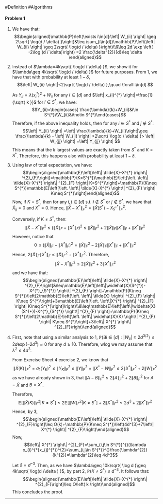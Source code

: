 #Definition #Algorithms 

#### Problem 1
1. We have that: $$\begin{aligned}\mathbb{P}\left(\exists i\in[d]:\left| W_{ii} \right| \geq 2\sqrt{ \log(d / \delta) }\right)&\leq \sum_{i\in[d]}\mathbb{P}\left(\left| W_{ii} \right| \geq 2\sqrt{ \log(d / \delta) }\right)\\&\leq 2d \exp \left( -2\log (d / \delta)\right) =2 \frac{\delta^{2}}{d}\leq \delta \end{aligned}$$
2. Instead of $\lambda=4k\sqrt{ \log(d / \delta) }$, we show it for $\lambda\geq 4k\sqrt{ \log(d / \delta) }$ for future purposes. From 1, we have that with probability at least $1-\delta$, $$\left| W_{ii} \right|<2\sqrt{ \log(d / \delta) },\quad \forall i\in[d] $$
   
   As $Y_{ii}=\lambda (x_{i}^{*})^{2}+W_{ii}$ for any $i\in[d]$ and $\left| x_{i}^{*} \right|=\frac{1}{\sqrt{ k }}$ for $i\in S^{*}$, we have: $$Y_{ii}=\begin{cases} \frac{\lambda}{k}+W_{ii}&i\in S^{*}\\W_{ii}&i\notin S^{*}\end{cases}$$Therefore, if the above inequality holds, then for any $i\in S^{*}$ and $j\notin S^{*}$: $$\left| Y_{ii} \right| =\left| \frac{\lambda}{k}+W_{ii}\right|\geq  \frac{\lambda}{k} - \left| W_{ii} \right| >2\sqrt{ \log(d / \delta) }> \left| W_{jj} \right| =\left| Y_{jj} \right|  $$
   This means that the $k$ largest values are exactly taken from $S^{*}$ and $K=S^{*}$. Therefore, this happens also with probability at least $1-\delta$.
3. Using law of total expectation, we have: $$\begin{aligned}\mathbb{E}\left[\left\| \tilde{X}-X^{*} \right\| ^{2}_{F}\right]=\mathbb{P}(K=S^{*})\mathbb{E}\left[\left. \left\| \tilde{X}-X^{*} \right\| ^{2}_{F} \right| K=S^{*}\right]+\mathbb{P}(K\neq S^{*})\mathbb{E}\left[\left. \left\| \tilde{X}-X^{*} \right\| ^{2}_{F} \right| K\neq S^{*}\right]\end{aligned}$$Now, if $K=S^{*}$, then for any $i,j\in[d]$ s.t. $i\notin S^{*}$ or $j\notin S^{*}$, we have that $\tilde{X}_{ij}=0$ and $X^{*}=0$. Hence, $\left\| \tilde{X}-X^{*} \right\| ^2_{F}=\left\| \widehat{X}(S^{*})-X^{*}_{S^{*}} \right\| ^{2}_{F}$.
   
   Conversely, if $K\neq S^{*}$, then: $$\left\| \tilde{X}-X^{*} \right\| ^2_{F}\leq (\left\| \tilde{X} \right\| _{F}+\left\| X^{*} \right\|_{F})^{2}\leq\left\| \tilde{X} \right\| ^{2}_{F}+2\left\| \tilde{X} \right\|_{F} \left\| X^{*} \right\|_{F} + \left\| X^{*} \right\| ^{2}_{F}$$However, notice that $$0\leq (\left\| \tilde{X} \right\| _{F}-\left\| X^{*} \right\|_{F})^{2}=\left\| \tilde{X} \right\| ^{2}_{F}-2\left\| \tilde{X} \right\|_{F} \left\| X^{*} \right\|_{F} + \left\| X^{*} \right\| ^{2}_{F}$$Hence, $2\left\| \tilde{X} \right\|_{F} \left\| X^{*} \right\|_{F}\leq \left\| \tilde{X} \right\| ^{2}_{F} + \left\| X^{*} \right\| ^{2}_{F}$. Therefore, $$\left\| \tilde{X}-X^{*} \right\|^2_{F}\leq 2\left\| \tilde{X} \right\| ^{2}_{F}+3\left\| X^{*} \right\| ^{2}_{F} $$and we have that: $$\begin{aligned}\mathbb{E}\left[\left\| \tilde{X}-X^{*} \right\| ^{2}_{F}\right]&\leq\mathbb{E}\left[\left\|\widehat{X}(S^{*})-X^{*}_{S^{*}} \right\| ^{2}_{F} \right]+\mathbb{P}(K\neq S^{*})\left(2\mathbb{E}\left[\left. \left\| \tilde{X} \right\| ^{2}_{F} \right| K\neq S^{*}\right]+3\mathbb{E}\left[\left. \left\|X^{*} \right\| ^{2}_{F} \right| K\neq S^{*}\right]\right)\\&\leq\mathbb{E}\left[\left\|\widehat{X}(S^{*})-X^{*}_{S^{*}} \right\| ^{2}_{F} \right]+\mathbb{P}(K\neq S^{*})\left(2\mathbb{E}\left[\left. \left\| \widehat{X}(K) \right\| ^{2}_{F} \right| K\neq S^{*}\right]+3\left\| X^{*} \right\| ^{2}_{F}\right)\end{aligned}$$

4. First, note that using a similar analysis to 1, $\mathbb{P}(\exists i\in [d]:\left| W_{ii} \right|\geq 2d^{3/2})\leq 2d\exp(-2d^3)\approx 0$ for any $d\geq 10$. Therefore, wlog we may assume that $\lambda^{2}\leq 4 d^3$. 
   
   From Exercise Sheet 4 exercise 2, we know that $$\left\|  \widehat{X}(K)\right\|^{2}_{F}=\sigma_{1}(Y_{K})^{2}\leq \left\| Y_{K} \right\| ^{2}_{F}\leq \left\| Y \right\| ^{2}_{F}=\left\| X^{*}-W \right\| ^{2}_{F}\leq 2\left\| X^{*} \right\|^{2}_{F}+2\left\| W \right\| ^{2}_{F} $$as we have already shown in 3, that $\left\| A-B \right\|^{2}_{F}\leq 2\left\| A \right\|^{2}_{F}+2\left\| B \right\|^{2}_{F}$ for $A=\tilde{X}$ and $B=X^{*}$. 
   
   Therefore, $$\mathbb{E}\left[ \left. \left\| \widehat{X}(K) \right\| ^{2}_{F} \right| K\neq S^{*} \right]\leq 2\mathbb{E}\left[ \left. \left\| W\right\| ^{2}_{F} \right| K\neq S^{*} \right] +2\left\| X^{*} \right\| ^{2}_{F}\leq 2d^{3}+2\left\| X^{*} \right\| ^{2}_{F}$$Hence, by 3,  $$\begin{aligned}\mathbb{E}\left[\left\| \tilde{X}-X^{*} \right\| ^{2}_{F}\right]\leq O(k)+\mathbb{P}(K\neq S^{*})\left(4d^{3}+7\left\| X^{*} \right\| ^{2}_{F}\right)\end{aligned}$$Now, $$\left\| X^{*} \right\| ^{2}_{F}=\sum_{i,j\in S^{*}}^{}(\lambda x_{i}^{*}x_{j}^{*})^{2}=\sum_{i,j\in S^{*}}^{}\frac{\lambda^{2}}{k^{2}}=\lambda^{2}\leq 4d^3$$
   
   Let $\delta=d^{-3}$. Then, as we have $\lambda\geq 10k\sqrt{ \log d }\geq 4k\sqrt{ \log(d /\delta ) }$, by part 2, $\mathbb{P}(K\neq S^{*})\leq d^{-3}$. It follows that: $$\begin{aligned}\mathbb{E}\left[\left\| \tilde{X}-X^{*} \right\| ^{2}_{F}\right]\leq O\left( k \right)\end{aligned}$$This concludes the proof.

---


